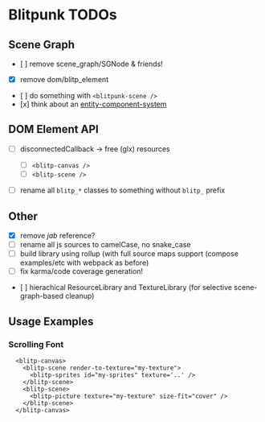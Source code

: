 Blitpunk TODOs
==============

Scene Graph
-----------

- [ ] remove scene_graph/SGNode & friends!
- [x] remove dom/blitp_element
- [ ] do something with `<blitpunk-scene />`
- [x] think about an [entity-component-system](https://aframe.io/docs/0.6.0/introduction/entity-component-system.html)


DOM Element API
---------------

- [ ] disconnectedCallback -> free (glx) resources
  - [ ] `<blitp-canvas />`
  - [ ] `<blitp-scene />`
- [ ] rename all `blitp_*` classes to something without `blitp_` prefix


Other
-----

- [x] remove *jab* reference?
- [ ] rename all js sources to camelCase, no snake_case
- [ ] build library using rollup (with full source maps support (compose examples/etc with webpack as before)
- [ ] fix karma/code coverage generation!
- [ ] hierachical ResourceLibrary and TextureLibrary (for selective scene-graph-based cleanup)


Usage Examples
--------------

### Scrolling Font

```
  <blitp-canvas>
    <blitp-scene render-to-texture="my-texture">
      <blitp-sprites id="my-sprites" texture='..' />
    </blitp-scene>
    <blitp-scene>
      <blitp-picture texture="my-texture" size-fit="cover" />
    </blitp-scene>
  </blitp-canvas>
```

